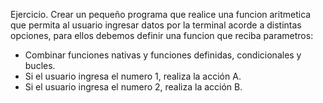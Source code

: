 Ejercicio. 
Crear un pequeño programa que realice una funcion aritmetica que permita al usuario ingresar datos por la terminal acorde a distintas opciones, para ellos debemos definir una funcion que reciba parametros: 
- Combinar funciones nativas y funciones definidas, condicionales y bucles. 
- Si el usuario ingresa el numero 1, realiza la acción A. 
- Si el usuario ingresa el numero 2, realiza la acción B.